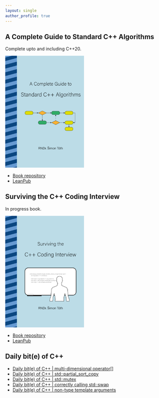 ```yaml
---
layout: single
author_profile: true
---
```


## A Complete Guide to Standard C++ Algorithms

Complete upto and including C++20.

[<img src="assets/images/book_algorithms_cover.png" width="50%">](https://leanpub.com/cpp-algorithms-guide)

- [Book repository](https://github.com/HappyCerberus/book-cpp-algorithms)
- [LeanPub](https://leanpub.com/cpp-algorithms-guide)

## Surviving the C++ Coding Interview

In progress book.

[<img src="assets/images/book_coding_interview_cover.png" width="50%">](https://leanpub.com/cpp-coding-interview)

- [Book repository](https://leanpub.com/cpp-coding-interview)
- [LeanPub](https://leanpub.com/cpp-coding-interview)

## Daily bit(e) of C++

<ul>
<!-- SUBSTACK:START --><li><a href="https://medium.com/@simontoth/daily-bit-e-of-c-multi-dimensional-operator-7fdb4f0cd5c0?source=rss-1e1de1006a93------2">Daily bit&lpar;e&rpar; of C++ | multi-dimensional operator[]</a></li><li><a href="https://medium.com/@simontoth/daily-bit-e-of-c-std-partial-sort-copy-b8dc1d4e2acf?source=rss-1e1de1006a93------2">Daily bit&lpar;e&rpar; of C++ | std::partial_sort_copy</a></li><li><a href="https://medium.com/@simontoth/daily-bit-e-of-c-std-mutex-3d627d823024?source=rss-1e1de1006a93------2">Daily bit&lpar;e&rpar; of C++ | std::mutex</a></li><li><a href="https://medium.com/@simontoth/daily-bit-e-of-c-correctly-calling-std-swap-000340b075d9?source=rss-1e1de1006a93------2">Daily bit&lpar;e&rpar; of C++ | correctly calling std::swap</a></li><li><a href="https://medium.com/@simontoth/daily-bit-e-of-c-non-type-template-arguments-8dc38494e83a?source=rss-1e1de1006a93------2">Daily bit&lpar;e&rpar; of C++ | non-type template arguments</a></li><!-- SUBSTACK:END -->
</ul>